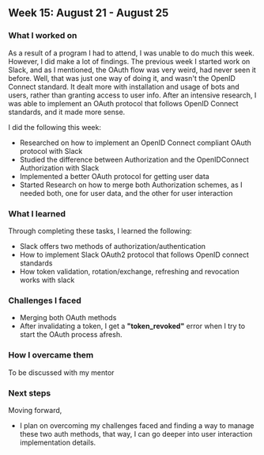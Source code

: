 ## Week 15: August 21 - August 25

### What I worked on

As a result of a program I had to attend, I was unable to do much this week.
However, I did make a lot of findings. The previous week I started work on Slack, and as I mentioned, the OAuth flow was very weird, had never seen it before. Well, that was just one way of doing it, and wasn't the OpenID Connect standard. It dealt more with installation and usage of bots and users, rather than granting access to user info. After an intensive research, I was able to implement an OAuth protocol that follows OpenID Connect standards, and it made more sense.

I did the following this week:

- Researched on how to implement an OpenID Connect compliant OAuth protocol with Slack
- Studied the difference between Authorization and the OpenIDConnect Authorization with Slack
- Implemented a better OAuth protocol for getting user data
- Started Research on how to merge both Authorization schemes, as I needed both, one for user data, and the other for user interaction

### What I learned

Through completing these tasks, I learned the following:

- Slack offers two methods of authorization/authentication
- How to implement Slack OAuth2 protocol that follows OpenID connect standards
- How token validation, rotation/exchange, refreshing and revocation works with slack

### Challenges I faced

- Merging both OAuth methods
- After invalidating a token, I get a **"token_revoked"** error when I try to start the OAuth process afresh.

### How I overcame them

To be discussed with my mentor

### Next steps

Moving forward,

- I plan on overcoming my challenges faced and finding a way to manage these two auth methods, that way, I can go deeper into user interaction implementation details.
